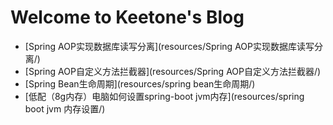 # Welcome to Keetone's Blog

- [Spring AOP实现数据库读写分离](resources/Spring AOP实现数据库读写分离/)
- [Spring AOP自定义方法拦截器](resources/Spring AOP自定义方法拦截器/)
- [Spring Bean生命周期](resources/spring bean生命周期/)
- [低配（8g内存）电脑如何设置spring-boot jvm内存](resources/spring boot jvm 内存设置/)